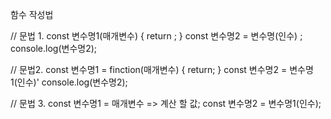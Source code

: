 함수 작성법

// 문법 1.
const 변수명1(매개변수) {
  return ;
}
const 변수명2 = 변수명(인수) ;
console.log(변수명2);


// 문법2. 
const 변수명1 = finction(매개변수) {
  return;
}
const 변수명2 = 변수명1(인수)'
console.log(변수명2);


// 문법 3. 
const 변수명1 = 매개변수 => 계산 할 값;
const 변수명2 = 변수명1(인수);
